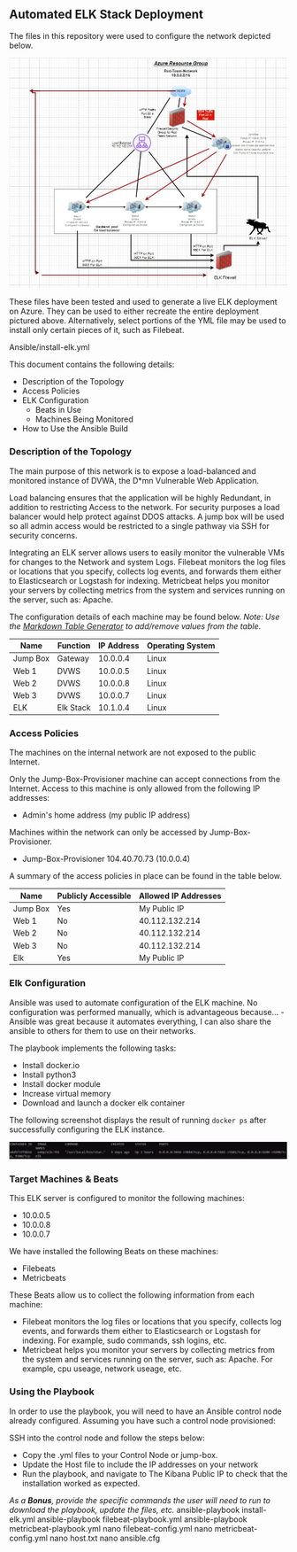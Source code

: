 ## Automated ELK Stack Deployment

The files in this repository were used to configure the network depicted below.

![TODO: Update the path with the name of your diagram](https://github.com/crutchj/Cyber-Security-Bootcamp/blob/a5d9ad5c786f00c5d62d5055990656caa4157fca/Diagrams/Azure%20Resource%20Group.JPG)


These files have been tested and used to generate a live ELK deployment on Azure. They can be used to either recreate the entire deployment pictured above. Alternatively, select portions of the YML file may be used to install only certain pieces of it, such as Filebeat.

  Ansible/install-elk.yml

This document contains the following details:
- Description of the Topology
- Access Policies
- ELK Configuration
  - Beats in Use
  - Machines Being Monitored
- How to Use the Ansible Build


### Description of the Topology

The main purpose of this network is to expose a load-balanced and monitored instance of DVWA, the D*mn Vulnerable Web Application.

Load balancing ensures that the application will be highly Redundant, in addition to restricting Access to the network.
For security purposes a load balancer would help protect against DDOS attacks. A jump box will be used so all admin access would be restricted to a single pathway via SSH for security concerns. 

Integrating an ELK server allows users to easily monitor the vulnerable VMs for changes to the Network and system Logs.
Filebeat monitors the log files or locations that you specify, collects log events, and forwards them either to Elasticsearch or Logstash for indexing.
Metricbeat helps you monitor your servers by collecting metrics from the system and services running on the server, such as: Apache.

The configuration details of each machine may be found below.
_Note: Use the [Markdown Table Generator](http://www.tablesgenerator.com/markdown_tables) to add/remove values from the table_.

| Name     | Function | IP Address | Operating System |
|----------|----------|------------|------------------|
| Jump Box | Gateway  | 10.0.0.4   | Linux            |
| Web 1    | DVWS     | 10.0.0.5   | Linux            |    
| Web 2    | DVWS     | 10.0.0.8   | Linux            |
| Web 3    | DVWS     | 10.0.0.7   | Linux            |
| ELK      | Elk Stack| 10.1.0.4   | Linux            |

### Access Policies

The machines on the internal network are not exposed to the public Internet. 

Only the Jump-Box-Provisioner machine can accept connections from the Internet. Access to this machine is only allowed from the following IP addresses:
- Admin's home address (my public IP address)

Machines within the network can only be accessed by Jump-Box-Provisioner.
- Jump-Box-Provisioner  104.40.70.73 (10.0.0.4)

A summary of the access policies in place can be found in the table below.

| Name     | Publicly Accessible | Allowed IP Addresses |
|----------|---------------------|----------------------|
| Jump Box |     Yes             | My Public IP         |
| Web 1    |     No              | 40.112.132.214       |
| Web 2    |     No              | 40.112.132.214       |
| Web 3    |     No              | 40.112.132.214       |
| Elk      |     Yes             | My Public IP         |


### Elk Configuration

Ansible was used to automate configuration of the ELK machine. No configuration was performed manually, which is advantageous because...
-Ansible was great because it automates everything, I can also share the ansible to others for them to use on their networks.

The playbook implements the following tasks:
- Install docker.io 
- Install python3
- Install docker module
- Increase virtual memory
- Download and launch a docker elk container

The following screenshot displays the result of running `docker ps` after successfully configuring the ELK instance.

![TODO: Update the path with the name of your screenshot of docker ps output](https://github.com/crutchj/Cyber-Security-Bootcamp/blob/main/Diagrams/Docker-PS.JPG)

### Target Machines & Beats
This ELK server is configured to monitor the following machines:
- 10.0.0.5
- 10.0.0.8
- 10.0.0.7

We have installed the following Beats on these machines:
- Filebeats
- Metricbeats

These Beats allow us to collect the following information from each machine:
- Filebeat monitors the log files or locations that you specify, collects log events, and forwards them either to Elasticsearch or Logstash for indexing. For example, sudo commands, ssh logins, etc.   
- Metricbeat helps you monitor your servers by collecting metrics from the system and services running on the server, such as: Apache. For example, cpu useage, network useage, etc.

### Using the Playbook
In order to use the playbook, you will need to have an Ansible control node already configured. Assuming you have such a control node provisioned: 

SSH into the control node and follow the steps below:
- Copy the .yml files to your Control Node or jump-box.
- Update the Host file to include the IP addresses on your network
- Run the playbook, and navigate to The Kibana Public IP to check that the installation worked as expected.

_As a **Bonus**, provide the specific commands the user will need to run to download the playbook, update the files, etc._
ansible-playbook install-elk.yml
ansible-playbook filebeat-playbook.yml
ansible-playbook metricbeat-playbook.yml
nano filebeat-config.yml
nano metricbeat-config.yml
nano host.txt
nano ansible.cfg
